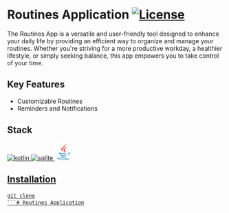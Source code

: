 # Routines Application [![License](https://img.shields.io/badge/license-MIT-blue.svg)](https://opensource.org/licenses/MIT)
The Routines App is a versatile and user-friendly tool designed to enhance your daily life by providing an efficient way to organize and manage your routines. Whether you're striving for a more productive workday, a healthier lifestyle, or simply seeking balance, this app empowers you to take control of your time.
## Key Features
- Customizable Routines
- Reminders and Notifications

## Stack
<a href="https://kotlinlang.org" target="_blank" rel="noreferrer"> <img src="https://www.vectorlogo.zone/logos/kotlinlang/kotlinlang-icon.svg" alt="kotlin" width="40" height="40"/> </a>   <a href="https://www.sqlite.org/" target="_blank" rel="noreferrer"> <img src="https://www.vectorlogo.zone/logos/sqlite/sqlite-icon.svg" alt="sqlite" width="40" height="40"/> </a>  <a href="https://www.java.com" target="_blank" rel="noreferrer"> <img src="https://raw.githubusercontent.com/devicons/devicon/master/icons/java/java-original.svg" alt="java" width="40" height="40"/>

## Installation
```
git clone
```# Routines Application
